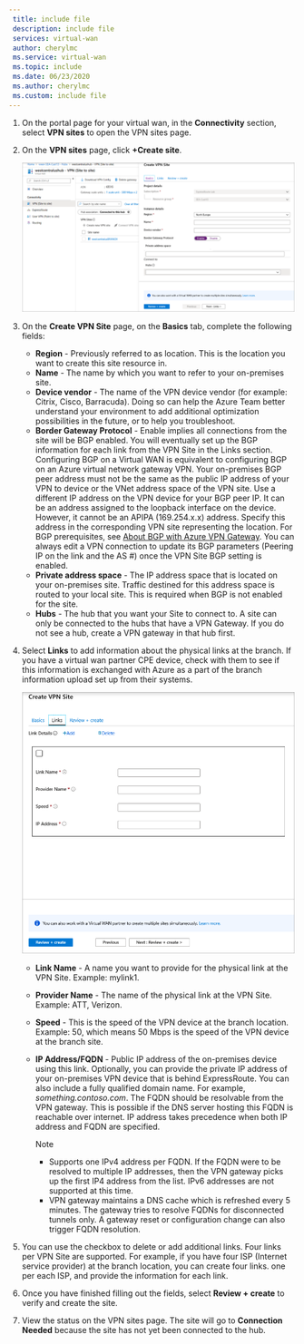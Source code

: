 ```yaml
---
 title: include file
 description: include file
 services: virtual-wan
 author: cherylmc
 ms.service: virtual-wan
 ms.topic: include
 ms.date: 06/23/2020
 ms.author: cherylmc
 ms.custom: include file
---
```

1. On the portal page for your virtual wan, in the **Connectivity** section, select **VPN sites** to open the VPN sites page.
2. On the **VPN sites** page, click **+Create site**.

   ![Basics](./media/virtual-wan-tutorial-site-include/basics.png "Basics")
3. On the **Create VPN Site** page,  on the **Basics** tab, complete the following fields:

    * **Region** - Previously referred to as location. This is the location you want to create this site resource in.
    * **Name** - The name by which you want to refer to your on-premises site.
    * **Device vendor** - The name of the VPN device vendor (for example: Citrix, Cisco, Barracuda). Doing so can help the Azure Team better understand your environment to add additional optimization possibilities in the future, or to help you troubleshoot.
    * **Border Gateway Protocol** - Enable implies all connections from the site will be BGP enabled. You will eventually set up the BGP information for each link from the VPN Site in the Links section. Configuring BGP on a Virtual WAN is equivalent to configuring BGP on an Azure virtual network gateway VPN. Your on-premises BGP peer address must not be the same as the public IP address of your VPN to device or the VNet address space of the VPN site. Use a different IP address on the VPN device for your BGP peer IP. It can be an address assigned to the loopback interface on the device. However, it cannot be an APIPA (169.254.x.x) address. Specify this address in the corresponding VPN site representing the location. For BGP prerequisites, see [About BGP with Azure VPN Gateway](../articles/vpn-gateway/vpn-gateway-bgp-overview.md). You can always edit a VPN connection to update its BGP parameters (Peering IP on the link and the AS #) once the VPN Site BGP setting is enabled.
    * **Private address space** - The IP address space that is located on your on-premises site. Traffic destined for this address space is routed to your local site. This is required when BGP is not enabled for the site.
    * **Hubs** - The hub that you want your Site to connect to. A site can only be connected to the hubs that have a VPN Gateway. If you do not see a hub, create a VPN gateway in that hub first.
4. Select **Links** to add information about the physical links at the branch. If you have a virtual wan partner CPE device, check with them to see if this information is exchanged with Azure as a part of the branch information upload set up from their systems.

   ![links](./media/virtual-wan-tutorial-site-include/links.png "Links")

    * **Link Name** - A name you want to provide for the physical link at the VPN Site. Example: mylink1.
    * **Provider Name** - The name of the physical link at the VPN Site. Example: ATT, Verizon.
    * **Speed** - This is the speed of the VPN device at the branch location. Example: 50, which means 50 Mbps is the speed of the VPN device at the branch site.
    * **IP Address/FQDN** - Public IP address of the on-premises device using this link. Optionally, you can provide the private IP address of your on-premises VPN device that is behind ExpressRoute. You can also include a fully qualified domain name. For example, *something.contoso.com*. The FQDN should be resolvable from the VPN gateway. This is possible if the DNS server hosting this FQDN is reachable over internet. IP address takes precedence when both IP address and FQDN are specified.

      >[!NOTE]
      >* Supports one IPv4 address per FQDN. If the FQDN were to be resolved to multiple IP addresses, then the VPN gateway picks up the first IP4 address from the list. IPv6 addresses are not supported at this time.
      >* VPN gateway maintains a DNS cache which is refreshed every 5 minutes. The gateway tries to resolve FQDNs for disconnected tunnels only. A gateway reset or configuration change can also trigger FQDN resolution.
      >
5. You can use the checkbox to delete or add additional links. Four links per VPN Site are supported. For example, if you have four ISP (Internet service provider) at the branch location, you can create four links. one per each ISP, and provide the information for each link.
6. Once you have finished filling out the fields, select **Review + create** to verify and create the site.
7. View the status on the VPN sites page. The site will go to **Connection Needed** because the site has not yet been connected to the hub.